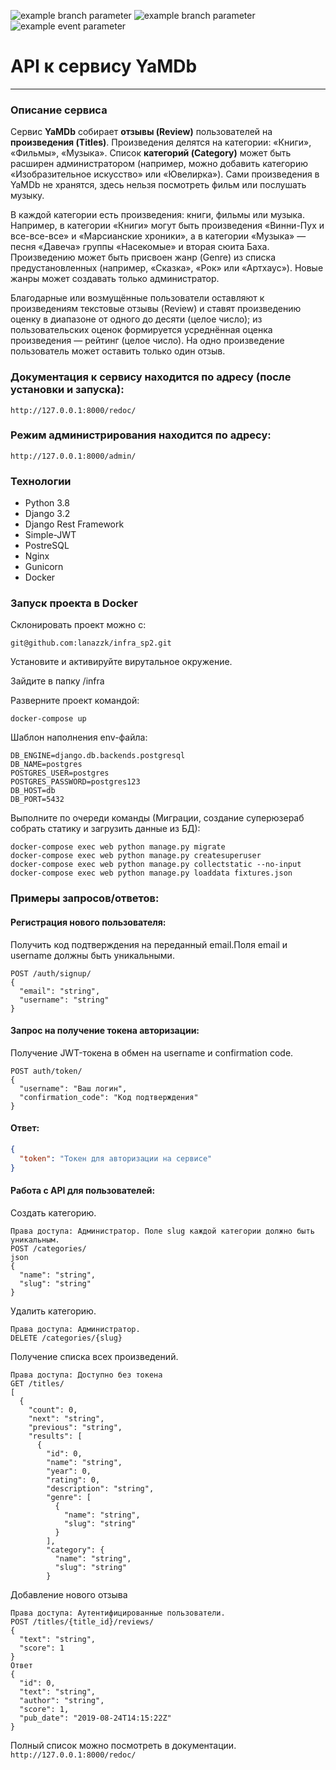 ![example branch parameter](https://github.com/lanazk/yamdb_final/actions/workflows/yamdb_workflow.yml/badge.svg?branch=feature-1)
![example branch parameter](https://github.com/github/docs/actions/workflows/main.yml/badge.svg?branch=feature-1)
![example event parameter](https://github.com/github/docs/actions/workflows/main.yml/badge.svg?event=push)
# API к сервису YaMDb

---

### Описание сервиса


Сервис **YaMDb** собирает **отзывы (Review)** пользователей на **произведения (Titles)**. Произведения делятся на категории: «Книги», «Фильмы», «Музыка». Список **категорий (Category)** может быть расширен администратором (например, можно добавить категорию «Изобразительное искусство» или «Ювелирка»).
Сами произведения в YaMDb не хранятся, здесь нельзя посмотреть фильм или послушать музыку.

В каждой категории есть произведения: книги, фильмы или музыка. Например, в категории «Книги» могут быть произведения «Винни-Пух и все-все-все» и «Марсианские хроники», а в категории «Музыка» — песня «Давеча» группы «Насекомые» и вторая сюита Баха.
Произведению может быть присвоен жанр (Genre) из списка предустановленных (например, «Сказка», «Рок» или «Артхаус»). Новые жанры может создавать только администратор.

Благодарные или возмущённые пользователи оставляют к произведениям текстовые отзывы (Review) и ставят произведению оценку в диапазоне от одного до десяти (целое число); из пользовательских оценок формируется усреднённая оценка произведения — рейтинг (целое число). На одно произведение пользователь может оставить только один отзыв.

### Документация к сервису находится по адресу (после установки и запуска):
`http://127.0.0.1:8000/redoc/`

### Режим администрирования находится по адресу:
`http://127.0.0.1:8000/admin/`

### Технологии
- Python 3.8
- Django 3.2
- Django Rest Framework
- Simple-JWT
- PostreSQL
- Nginx
- Gunicorn
- Docker

### Запуск проекта в Docker

Склонировать проект можно с:
```
git@github.com:lanazzk/infra_sp2.git
```
Установите и активируйте вирутальное окружение.

Зайдите в папку /infra

Разверните проект командой:
```
docker-compose up
```
Шаблон наполнения env-файла:
```
DB_ENGINE=django.db.backends.postgresql
DB_NAME=postgres
POSTGRES_USER=postgres
POSTGRES_PASSWORD=postgres123
DB_HOST=db
DB_PORT=5432

```
Выполните по очереди команды (Миграции, создание суперюзераб собрать статику и загрузить данные из БД):

```
docker-compose exec web python manage.py migrate
docker-compose exec web python manage.py createsuperuser
docker-compose exec web python manage.py collectstatic --no-input
docker-compose exec web python manage.py loaddata fixtures.json
```

### Примеры запросов/ответов:
#### Регистрация нового пользователя:
Получить код подтверждения на переданный email.Поля email и username должны быть уникальными.
```
POST /auth/signup/
{
  "email": "string",
  "username": "string"
}
```
#### Запрос на получение токена авторизации:
Получение JWT-токена в обмен на username и confirmation code.
```
POST auth/token/
{
  "username": "Ваш логин",
  "confirmation_code": "Код подтверждения"
}
```
#### Ответ:

```json
{
  "token": "Токен для авторизации на сервисе"
}
```
#### Работа с API для пользователей:
Создать категорию.
```
Права доступа: Администратор. Поле slug каждой категории должно быть уникальным.
POST /categories/
json
{
  "name": "string",
  "slug": "string"
}
```
Удалить категорию.
```
Права доступа: Администратор.
DELETE /categories/{slug}
```
Получение списка всех произведений.
```
Права доступа: Доступно без токена
GET /titles/
[
  {
    "count": 0,
    "next": "string",
    "previous": "string",
    "results": [
      {
        "id": 0,
        "name": "string",
        "year": 0,
        "rating": 0,
        "description": "string",
        "genre": [
          {
            "name": "string",
            "slug": "string"
          }
        ],
        "category": {
          "name": "string",
          "slug": "string"
        }
```
Добавление нового отзыва
```
Права доступа: Аутентифицированные пользователи.
POST /titles/{title_id}/reviews/
{
  "text": "string",
  "score": 1
}
Ответ
{
  "id": 0,
  "text": "string",
  "author": "string",
  "score": 1,
  "pub_date": "2019-08-24T14:15:22Z"
}
```
Полный список можно посмотреть в документации.
`http://127.0.0.1:8000/redoc/`
